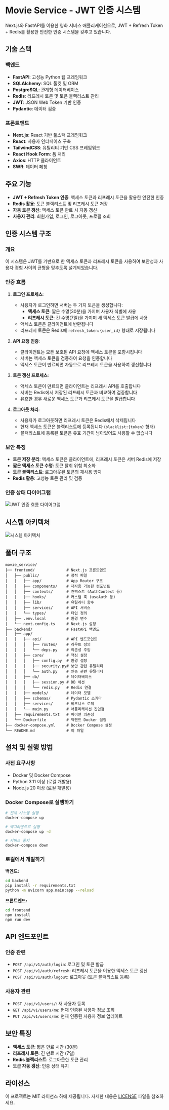 # Movie Service - JWT 인증 시스템

Next.js와 FastAPI를 이용한 영화 서비스 애플리케이션으로, JWT + Refresh Token + Redis를 활용한 안전한 인증 시스템을 갖추고 있습니다.

## 기술 스택

### 백엔드
- **FastAPI**: 고성능 Python 웹 프레임워크
- **SQLAlchemy**: SQL 툴킷 및 ORM
- **PostgreSQL**: 관계형 데이터베이스
- **Redis**: 리프레시 토큰 및 토큰 블랙리스트 관리
- **JWT**: JSON Web Token 기반 인증
- **Pydantic**: 데이터 검증

### 프론트엔드
- **Next.js**: React 기반 풀스택 프레임워크
- **React**: 사용자 인터페이스 구축
- **TailwindCSS**: 유틸리티 기반 CSS 프레임워크
- **React Hook Form**: 폼 처리
- **Axios**: HTTP 클라이언트
- **SWR**: 데이터 페칭

## 주요 기능

- **JWT + Refresh Token 인증**: 액세스 토큰과 리프레시 토큰을 활용한 안전한 인증
- **Redis 활용**: 토큰 블랙리스트 및 리프레시 토큰 저장
- **자동 토큰 갱신**: 액세스 토큰 만료 시 자동 갱신
- **사용자 관리**: 회원가입, 로그인, 로그아웃, 프로필 조회

## 인증 시스템 구조

### 개요
이 시스템은 JWT를 기반으로 한 액세스 토큰과 리프레시 토큰을 사용하여 보안성과 사용자 경험 사이의 균형을 맞추도록 설계되었습니다.

### 인증 흐름

1. **로그인 프로세스**:
   - 사용자가 로그인하면 서버는 두 가지 토큰을 생성합니다:
     - **액세스 토큰**: 짧은 수명(30분)을 가지며 사용자 식별에 사용
     - **리프레시 토큰**: 긴 수명(7일)을 가지며 새 액세스 토큰 발급에 사용
   - 액세스 토큰은 클라이언트에 반환됩니다
   - 리프레시 토큰은 Redis에 `refresh_token:{user_id}` 형태로 저장됩니다

2. **API 요청 인증**:
   - 클라이언트는 모든 보호된 API 요청에 액세스 토큰을 포함시킵니다
   - 서버는 액세스 토큰을 검증하여 요청을 인증합니다
   - 액세스 토큰이 만료되면 자동으로 리프레시 토큰을 사용하여 갱신합니다

3. **토큰 갱신 프로세스**:
   - 액세스 토큰이 만료되면 클라이언트는 리프레시 API를 호출합니다
   - 서버는 Redis에서 저장된 리프레시 토큰과 비교하여 검증합니다
   - 유효한 경우 새로운 액세스 토큰과 리프레시 토큰을 발급합니다

4. **로그아웃 처리**:
   - 사용자가 로그아웃하면 리프레시 토큰은 Redis에서 삭제됩니다
   - 현재 액세스 토큰은 블랙리스트에 등록됩니다 (`blacklist:{token}` 형태)
   - 블랙리스트에 등록된 토큰은 유효 기간이 남아있어도 사용할 수 없습니다

### 보안 특징

- **토큰 저장 분리**: 액세스 토큰은 클라이언트에, 리프레시 토큰은 서버 Redis에 저장
- **짧은 액세스 토큰 수명**: 토큰 탈취 위험 최소화
- **토큰 블랙리스트**: 로그아웃된 토큰의 재사용 방지
- **Redis 활용**: 고성능 토큰 관리 및 검증

### 인증 상태 다이어그램
![JWT 인증 흐름 다이어그램](assets/images/jwt-auth-flow-diagram.png)

## 시스템 아키텍처

![시스템 아키텍처](assets/images/system-architecture-diagram.png)

## 폴더 구조

```
movie_service/
├── frontend/              # Next.js 프론트엔드
│   ├── public/            # 정적 파일
│   │   ├── app/           # App Router 구조
│   │   ├── components/    # 재사용 가능한 컴포넌트
│   │   ├── contexts/      # 컨텍스트 (AuthContext 등)
│   │   ├── hooks/         # 커스텀 훅 (useAuth 등)
│   │   ├── lib/           # 유틸리티 함수
│   │   ├── services/      # API 서비스
│   │   └── types/         # 타입 정의
│   ├── .env.local         # 환경 변수
│   └── next.config.ts     # Next.js 설정
├── backend/               # FastAPI 백엔드
│   ├── app/
│   │   ├── api/           # API 엔드포인트
│   │   │   ├── routes/    # 라우트 정의
│   │   │   └── deps.py    # 의존성 주입
│   │   ├── core/          # 핵심 설정
│   │   │   ├── config.py  # 환경 설정
│   │   │   ├── security.py# 보안 관련 유틸리티
│   │   │   └── auth.py    # 인증 관련 유틸리티
│   │   ├── db/            # 데이터베이스
│   │   │   ├── session.py # DB 세션
│   │   │   └── redis.py   # Redis 연결
│   │   ├── models/        # 데이터 모델
│   │   ├── schemas/       # Pydantic 스키마
│   │   ├── services/      # 비즈니스 로직
│   │   └── main.py        # 애플리케이션 진입점
│   ├── requirements.txt   # 파이썬 의존성
│   └── Dockerfile         # 백엔드 Docker 설정
├── docker-compose.yml     # Docker Compose 설정
└── README.md              # 이 파일
```

## 설치 및 실행 방법

### 사전 요구사항

- Docker 및 Docker Compose
- Python 3.11 이상 (로컬 개발용)
- Node.js 20 이상 (로컬 개발용)

### Docker Compose로 실행하기

```bash
# 전체 시스템 실행
docker-compose up

# 백그라운드로 실행
docker-compose up -d

# 서비스 중지
docker-compose down
```

### 로컬에서 개발하기

**백엔드:**

```bash
cd backend
pip install -r requirements.txt
python -m uvicorn app.main:app --reload
```

**프론트엔드:**

```bash
cd frontend
npm install
npm run dev
```

## API 엔드포인트

### 인증 관련

- `POST /api/v1/auth/login`: 로그인 및 토큰 발급
- `POST /api/v1/auth/refresh`: 리프레시 토큰을 이용한 액세스 토큰 갱신
- `POST /api/v1/auth/logout`: 로그아웃 (토큰 블랙리스트 등록)

### 사용자 관련

- `POST /api/v1/users/`: 새 사용자 등록
- `GET /api/v1/users/me`: 현재 인증된 사용자 정보 조회
- `PUT /api/v1/users/me`: 현재 인증된 사용자 정보 업데이트

## 보안 특징

- **액세스 토큰**: 짧은 만료 시간 (30분)
- **리프레시 토큰**: 긴 만료 시간 (7일)
- **Redis 블랙리스트**: 로그아웃한 토큰 관리
- **토큰 자동 갱신**: 인증 상태 유지

## 라이선스

이 프로젝트는 MIT 라이선스 하에 제공됩니다. 자세한 내용은 [LICENSE](LICENSE) 파일을 참조하세요. 